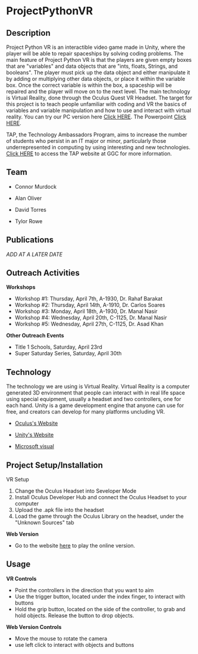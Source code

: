 # ProjectPythonVR
## Description
  Project Python VR is an interactible video game made in Unity, where the player will be able to repair spaceships by solving coding problems. The main feature of Project Python VR is that the players are given empty boxes that are "variables" and data objects that are "ints, floats, Strings, and booleans". The player must pick up the data object and either manipulate it by adding or multiplying other data objects, or place it within the variable box. Once the correct variable is within the box, a spaceship will be repaired and the player will move on to the next level. The main technology is Virtual Reality, done through the Oculus Quest VR Headset. The target for this project is to teach people unfamiliar with coding and VR the basics of variables and variable manipulation and how to use and interact with virtual reality.
 You can try our PC version here [Click HERE](https://simmer.io/@ConnorMurdock/project-python-3d).
 The Powerpoint [Click HERE](https://ggcedu-my.sharepoint.com/:p:/g/personal/trowe7_ggc_edu/EZeFDHrczVJPl7Fkn7bCV4sBB5NNkRi4-MEYZMExBF24og).
  
  

TAP, the Technology Ambassadors Program, aims to increase the number of students who persist in an IT major or minor, particularly those underrepresented in computing by using interesting and new technologies. [Click HERE](https://www.ggc.edu/academics/schools/school-of-science-and-technology/research-internships-service-learning/technology-ambassador-program/) to access the TAP website at GGC for more information.
  

 



## Team
- Connor Murdock

- Alan Oliver

- David Torres

- Tylor Rowe


## Publications
*ADD AT A LATER DATE*


## Outreach Activities
**Workshops**
  - Workshop #1: Thursday, April 7th, A-1930, Dr. Rahaf Barakat
  - Workshop #2: Thursday, April 14th, A-1910, Dr. Carlos Soares
  - Workshop #3: Monday, April 18th, A-1930, Dr. Manal Nasir
  - Workshop #4: Wednesday, April 20th, C-1125, Dr. Manal Nasir
  - Workshop #5: Wednesday, April 27th, C-1125, Dr. Asad Khan
  
**Other Outreach Events**
  - Title 1 Schools, Saturday, April 23rd
  - Super Saturday Series, Saturday, April 30th

## Technology
  The technology we are using is Virtual Reality. Virtual Reality is a computer generated 3D environment that people can interact with in real life space using special equipment, usually a headset and two controllers, one for each hand. Unity is a game development engine that anyone can use for free, and creators can develop for many platforms uncluding VR.
  
- [Oculus's Website](oculus.com)

- [Unity's Website](unity.com)

- [Microsoft visual](Microsoft)


## Project Setup/Installation
VR Setup
  1. Change the Oculus Headset into Seveloper Mode
  2. Install Oculus Developer Hub and connect the Oculus Headset to your computer
  3. Upload the .apk file into the headset
  4. Load the game through the Oculus Library on the headset, under the "Unknown Sources" tab

**Web Version**

  - Go to the website [here](https://simmer.io/@ConnorMurdock/project-python-3d) to play the online version.

## Usage
**VR Controls**

  - Point the controllers in the direction that you want to aim
  - Use the trigger button, located under the index finger, to interact with buttons
  - Hold the grip button, located on the side of the controller, to grab and hold objects. Release the button to drop objects.
  
**Web Version Controls**

  - Move the mouse to rotate the camera
  - use left click to interact with objects and buttons

